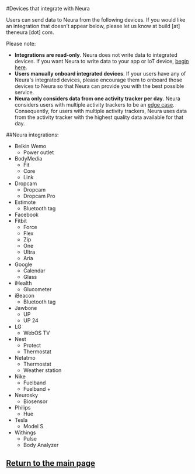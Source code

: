 #Devices that integrate with Neura

Users can send data to Neura from the following devices.  If you would like an integration that doesn't appear below, please let us know at build [at] theneura [dot] com.

Please note:  
* **Integrations are read-only**. Neura does not write data to integrated devices. If you want Neura to write data to your app or IoT device, [begin here](https://github.com/NeuraLabs/Neura_documentation/blob/master/text/basics.md).   
* **Users manually onboard integrated devices**.  If your users have any of Neura's integrated devices, please encourage them to onboard those devices to Neura so that Neura can provide you with the best possible service.  
* **Neura only considers data from one activity tracker per day**. Neura considers users with multiple activity trackers to be an [edge case](http://en.wikipedia.org/wiki/Edge_case). Consequently, for users with multiple activity trackers, Neura uses data from the activity tracker with the highest quality data available for that day.

##Neura integrations:

 - Belkin Wemo
	 - Power outlet
 - BodyMedia
 	- Fit 
 	- Core 
 	- Link
 - Dropcam
 	- Dropcam
 	- Dropcam Pro
 - Estimote
	 - Bluetooth tag
 - Facebook
 - Fitbit  
	- Force
	- Flex
	- Zip  
	- One  
	- Ultra  
	- Aria  
 - Google  
	- Calendar  
  	- Glass
 - iHealth
	 - Glucometer
 - iBeacon
 	- Bluetooth tag
 - Jawbone  
 	- UP
 	- UP 24
 - LG
	 - WebOS TV
 - Nest
 	- Protect
 	- Thermostat  
 - Netatmo
   - Thermostat
   - Weather station
 - Nike  
	- Fuelband
	- Fuelband +
 - Neurosky
   - Biosensor
 - Philips 
	 - Hue 	
 - Tesla
	 - Model S
 - Withings
 	- Pulse  
 	- Body Analyzer

  

## [Return to the main page](https://github.com/NeuraLabs/Neura_documentation)



 
 
